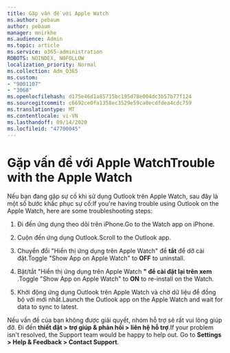 ```yaml
---
title: Gặp vấn đề với Apple Watch
ms.author: pebaum
author: pebaum
manager: mnirkhe
ms.audience: Admin
ms.topic: article
ms.service: o365-administration
ROBOTS: NOINDEX, NOFOLLOW
localization_priority: Normal
ms.collection: Adm_O365
ms.custom:
- "9001107"
- "3068"
ms.openlocfilehash: d175e46d1a85715bc195d78e004dc3b57b77f124
ms.sourcegitcommit: c6692ce0fa1358ec3529e59ca0ecdfdea4cdc759
ms.translationtype: MT
ms.contentlocale: vi-VN
ms.lasthandoff: 09/14/2020
ms.locfileid: "47700045"
---
```

# <a name="trouble-with-the-apple-watch"></a><span data-ttu-id="65d5a-102">Gặp vấn đề với Apple Watch</span><span class="sxs-lookup"><span data-stu-id="65d5a-102">Trouble with the Apple Watch</span></span>

<span data-ttu-id="65d5a-103">Nếu bạn đang gặp sự cố khi sử dụng Outlook trên Apple Watch, sau đây là một số bước khắc phục sự cố:</span><span class="sxs-lookup"><span data-stu-id="65d5a-103">If you're having trouble using Outlook on the Apple Watch, here are some troubleshooting steps:</span></span> 

1. <span data-ttu-id="65d5a-104">Đi đến ứng dụng theo dõi trên iPhone.</span><span class="sxs-lookup"><span data-stu-id="65d5a-104">Go to the Watch app on iPhone.</span></span>

2. <span data-ttu-id="65d5a-105">Cuộn đến ứng dụng Outlook.</span><span class="sxs-lookup"><span data-stu-id="65d5a-105">Scroll to the Outlook app.</span></span>

3. <span data-ttu-id="65d5a-106">Chuyển đổi "Hiển thị ứng dụng trên Apple Watch" để **tắt** để dỡ cài đặt.</span><span class="sxs-lookup"><span data-stu-id="65d5a-106">Toggle "Show App on Apple Watch" to **OFF** to uninstall.</span></span>

4. <span data-ttu-id="65d5a-107">Bật/tắt "Hiển thị ứng dụng trên Apple Watch **" để cài đặt lại trên xem** .</span><span class="sxs-lookup"><span data-stu-id="65d5a-107">Toggle "Show App on Apple Watch" to **ON** to re-install on the Watch.</span></span>

5. <span data-ttu-id="65d5a-108">Khởi động ứng dụng Outlook trên Apple Watch và chờ dữ liệu để đồng bộ với mới nhất.</span><span class="sxs-lookup"><span data-stu-id="65d5a-108">Launch the Outlook app on the Apple Watch and wait for data to sync to latest.</span></span> 

<span data-ttu-id="65d5a-109">Nếu vấn đề của bạn không được giải quyết, nhóm hỗ trợ sẽ rất vui lòng giúp đỡ. Đi đến **thiết đặt > trợ giúp & phản hồi > liên hệ hỗ trợ**.</span><span class="sxs-lookup"><span data-stu-id="65d5a-109">If your problem isn't resolved, the Support team would be happy to help out. Go to **Settings > Help & Feedback > Contact Support**.</span></span> 